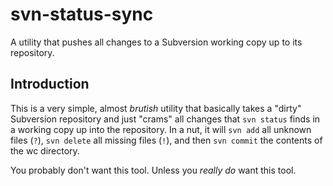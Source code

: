 # svn-status-sync

A utility that pushes all changes to a Subversion working copy up to its repository.

## Introduction

This is a very simple, almost _brutish_ utility that basically takes a "dirty" Subversion repository and just "crams" all changes that `svn status` finds in a working copy up into the repository.  In a nut, it will `svn add` all unknown files (`?`), `svn delete` all missing files (`!`), and then `svn commit` the contents of the wc directory.

You probably don't want this tool.  Unless you _really do_ want this tool.
